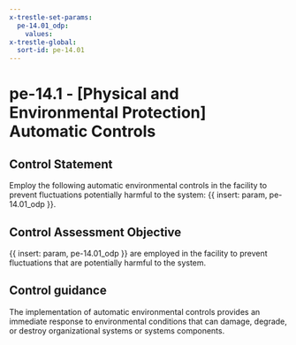 ```yaml
---
x-trestle-set-params:
  pe-14.01_odp:
    values:
x-trestle-global:
  sort-id: pe-14.01
---
```


# pe-14.1 - \[Physical and Environmental Protection\] Automatic Controls

## Control Statement

Employ the following automatic environmental controls in the facility to prevent fluctuations potentially harmful to the system: {{ insert: param, pe-14.01_odp }}.

## Control Assessment Objective

{{ insert: param, pe-14.01_odp }} are employed in the facility to prevent fluctuations that are potentially harmful to the system.

## Control guidance

The implementation of automatic environmental controls provides an immediate response to environmental conditions that can damage, degrade, or destroy organizational systems or systems components.
